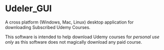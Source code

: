 # Udeler_GUI

A cross platform (Windows, Mac, Linux) desktop application for downloading Subscribed Udemy Courses.

This software is intended to help download Udemy courses for _personal use only_ as this software does not magically download any paid course.

